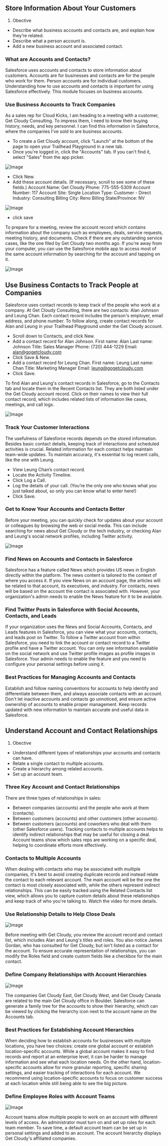 ## Store Information About Your Customers

1. Obective

  - Describe what business accounts and contacts are, and explain how they’re related.
  - Describe what a person account is.
  - Add a new business account and associated contact.

### What are Accounts and Contacts?

Salesforce uses accounts and contacts to store information about customers. Accounts are for businesses and contacts are for the people who work for them. Person accounts are for individual customers. Understanding how to use accounts and contacts is important for using Salesforce effectively. This module focuses on business accounts.

### Use Business Accounts to Track Companies

As a sales rep for Cloud Kicks, I am heading to a meeting with a customer, Get Cloudy Consulting. To impress them, I need to know their buying history, needs, and key personnel. I can find this information in Salesforce, where the companies I've sold to are business accounts.

  - To create a Get Cloudy account, click "Launch" at the bottom of the page to open your Trailhead Playground in a new tab.   
  - Once you're logged in, click the "Accounts" tab. If you can't find it, select "Sales" from the app picker.

![Image](https://res.cloudinary.com/hy4kyit2a/f_auto,fl_lossy,q_70/learn/modules/accounts_contacts_lightning_experience/accounts-and-contacts-lightning/images/fc921e78e6f2a1aac5d75898465ed59c_accounts-tab.png)

  - Click New.
  - Add these account details. (If necessary, scroll to see some of these fields.)
Account Name: Get Cloudy
Phone: 775-555-5309
Account Number: 117
Account Site: Single Location
Type: Customer - Direct
Industry: Consulting
Billing City: Reno
Billing State/Province: NV

![Image](https://res.cloudinary.com/hy4kyit2a/f_auto,fl_lossy,q_70/learn/modules/accounts_contacts_lightning_experience/accounts-and-contacts-lightning/images/090a4c20b47bb2280be2ea61cd28a733_create-account.png)
   - click save

To prepare for a meeting, review the account record which contains information about the company such as employees, deals, service requests, meeting history, and documents. Check if there are any outstanding service cases, like the one filed by Get Cloudy two months ago. If you're away from your computer, you can use the Salesforce mobile app to access most of the same account information by searching for the account and tapping on it.

![Image](https://res.cloudinary.com/hy4kyit2a/f_auto,fl_lossy,q_70/learn/modules/accounts_contacts_lightning_experience/accounts-and-contacts-lightning/images/14701b4facdb3a362c50b9f85571e526_mobile-account.png)

## Use Business Contacts to Track People at Companies

Salesforce uses contact records to keep track of the people who work at a company. At Get Cloudy Consulting, there are two contacts: Alan Johnson and Leung Chan. Each contact record includes the person's employer, email address, and phone number. To follow along, create contact records for Alan and Leung in your Trailhead Playground under the Get Cloudy account.

  - Scroll down to Contacts, and click New.
  - Add a contact record for Alan Johnson.
First name: Alan
Last name: Johnson
Title: Sales Manager
Phone: (720) 444-1229
Email: alan@gogetcloudy.com
 - Click Save & New.
 - Add a contact record for Leung Chan.
First name: Leung
Last name: Chan
Title: Marketing Manager
Email: leung@gogetcloudy.com
 - Click Save.


To find Alan and Leung's contact records in Salesforce, go to the Contacts tab and locate them in the Recent Contacts list. They are both listed under the Get Cloudy account record. Click on their names to view their full contact record, which includes related lists of information like cases, meetings, and call logs.

![Image](https://res.cloudinary.com/hy4kyit2a/f_auto,fl_lossy,q_70/learn/modules/accounts_contacts_lightning_experience/accounts-and-contacts-lightning/images/a17405a4dea0322376b011f5657bb7f1_alan-contact-record.png)

### Track Your Customer Interactions

The usefulness of Salesforce records depends on the stored information. Besides basic contact details, keeping track of interactions and scheduled activities is crucial. Related information for each contact helps maintain team-wide updates. To maintain accuracy, it's essential to log recent calls, like the one with Leung.

  - View Leung Chan’s contact record.
  - Locate the Activity Timeline.
  - Click Log a Call.
  - Log the details of your call. (You’re the only one who knows what you just talked about, so only you can know what to enter here!)
  - Click Save.

### Get to Know Your Accounts and Contacts Better

Before your meeting, you can quickly check for updates about your account or colleagues by browsing the web or social media. This can include searching for news about Get Cloudy or the tech industry, or checking Alan and Leung's social network profiles, including Twitter activity.

![Image](https://res.cloudinary.com/hy4kyit2a/f_auto,fl_lossy,q_70/learn/modules/accounts_contacts_lightning_experience/accounts-and-contacts-lightning/images/31f65987d0e3995b68b68d7157926a5f_social-and-news.png)

### Find News on Accounts and Contacts in Salesforce

Salesforce has a feature called News which provides US news in English directly within the platform. The news content is tailored to the context of where you access it. If you view News on an account page, the articles will be related to that account, its executives, and industry. For contacts, news will be based on the account the contact is associated with. However, your organization's admin needs to enable the News feature for it to be available.

### Find Twitter Posts in Salesforce with Social Accounts, Contacts, and Leads


If your organization uses the News and Social Accounts, Contacts, and Leads features in Salesforce, you can view what your accounts, contacts, and leads post on Twitter. To follow a Twitter account from within Salesforce, you need to link the account or contact record to a Twitter profile and have a Twitter account. You can only see information available on the social network and use Twitter profile images as profile images in Salesforce. Your admin needs to enable the feature and you need to configure your personal settings before using it.

### Best Practices for Managing Accounts and Contacts

Establish and follow naming conventions for accounts to help identify and differentiate between them, and always associate contacts with an account. Don't let inactive accounts and contacts go unnoticed, and ensure active ownership of accounts to enable proper management. Keep records updated with new information to maintain accurate and useful data in Salesforce.

## Understand Account and Contact Relationships

1. Obective

 - Understand different types of relationships your accounts and contacts can have.
 - Relate a single contact to multiple accounts.
 - Create a hierarchy among related accounts.
 - Set up an account team.

### Three Key Account and Contact Relationships

There are three types of relationships in sales:

 - Between companies (accounts) and the people who work at them (contacts).
 - Between customers (accounts) and other customers (other accounts).
 - Between customers (accounts) and coworkers who deal with them (other Salesforce users).
Tracking contacts to multiple accounts helps to identify indirect relationships that may be useful for closing a deal. Account teams show which sales reps are working on a specific deal, helping to coordinate efforts more effectively.

### Contacts to Multiple Accounts


When dealing with contacts who may be associated with multiple companies, it's best to avoid creating duplicate records and instead relate the contact to each relevant account. The main account will be the one the contact is most closely associated with, while the others represent indirect relationships. This can be easily tracked using the Related Contacts list view, which allows you to capture custom details about these relationships and keep track of who you're talking to. Watch the video for more details.

### Use Relationship Details to Help Close Deals

![Image](https://res.cloudinary.com/hy4kyit2a/f_auto,fl_lossy,q_70/learn/modules/accounts_contacts_lightning_experience/understand-account-and-contact-relationships-lightning/images/b54d989d01a3bed41cdebe13a386d77c_contacts-to-multiple-accounts.png)

Before meeting with Get Cloudy, you review the account record and contact list, which includes Alan and Leung's titles and roles. You also notice James Gordan, who has consulted for Get Cloudy, but isn't listed as a contact for the account. To ensure accurate representation of relationships, you can modify the Roles field and create custom fields like a checkbox for the main contact.

### Define Company Relationships with Account Hierarchies

![Image](https://res.cloudinary.com/hy4kyit2a/f_auto,fl_lossy,q_70/learn/modules/accounts_contacts_lightning_experience/understand-account-and-contact-relationships-lightning/images/9aee1a384af13750fbf1d4c17243b97c_account-hierarchy-lex.png)


The companies Get Cloudy East, Get Cloudy West, and Get Cloudy Canada are related to the main Get Cloudy office in Boulder. Salesforce can generate a family tree for the accounts to show their hierarchy, which can be viewed by clicking the hierarchy icon next to the account name on the Accounts tab.

### Best Practices for Establishing Account Hierarchies

When deciding how to establish accounts for businesses with multiple locations, you have two choices: create one global account or establish location-specific accounts. While a global account makes it easy to find records and report at an enterprise level, it can be harder to manage information and see what each location needs. On the other hand, location-specific accounts allow for more granular reporting, specific sharing settings, and easier tracking of interactions for each account. We recommend using location-specific accounts to focus on customer success at each location while still being able to see the big picture.

### Define Employee Roles with Account Teams

![Image](https://res.cloudinary.com/hy4kyit2a/f_auto,fl_lossy,q_70/learn/modules/accounts_contacts_lightning_experience/understand-account-and-contact-relationships-lightning/images/bedd8627179a7b806a3ae890302a32d6_account-team.png)

Account teams allow multiple people to work on an account with different levels of access. An administrator must turn on and set up roles for each team member. To save time, a default account team can be set up in personal settings and added to an account. The account hierarchy displays Get Cloudy's affiliated companies.

